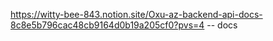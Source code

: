 https://witty-bee-843.notion.site/Oxu-az-backend-api-docs-8c8e5b796cac48cb9164d0b19a205cf0?pvs=4 -- docs
